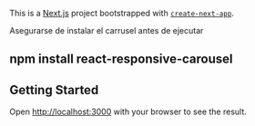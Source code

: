This is a [Next.js](https://nextjs.org/) project bootstrapped with [`create-next-app`](https://github.com/vercel/next.js/tree/canary/packages/create-next-app).

Asegurarse de instalar el carrusel antes de ejecutar
## npm install react-responsive-carousel

## Getting Started


Open [http://localhost:3000](http://localhost:3000) with your browser to see the result.

